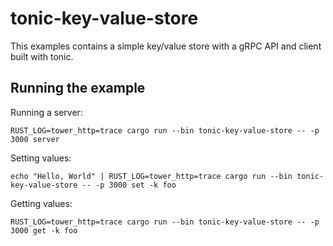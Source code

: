 # tonic-key-value-store

This examples contains a simple key/value store with a gRPC API and client built with tonic.

## Running the example

Running a server:

```
RUST_LOG=tower_http=trace cargo run --bin tonic-key-value-store -- -p 3000 server
```

Setting values:

```
echo "Hello, World" | RUST_LOG=tower_http=trace cargo run --bin tonic-key-value-store -- -p 3000 set -k foo
```

Getting values:

```
RUST_LOG=tower_http=trace cargo run --bin tonic-key-value-store -- -p 3000 get -k foo
```

